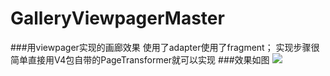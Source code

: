 # GalleryViewpagerMaster
###用viewpager实现的画廊效果
使用了adapter使用了fragment；
实现步骤很简单直接用V4包自带的PageTransformer就可以实现
###效果如图
![](https://github.com/MIkeeJY/GalleryViewpagerMaster/blob/master/img/screenshot.gif)  

